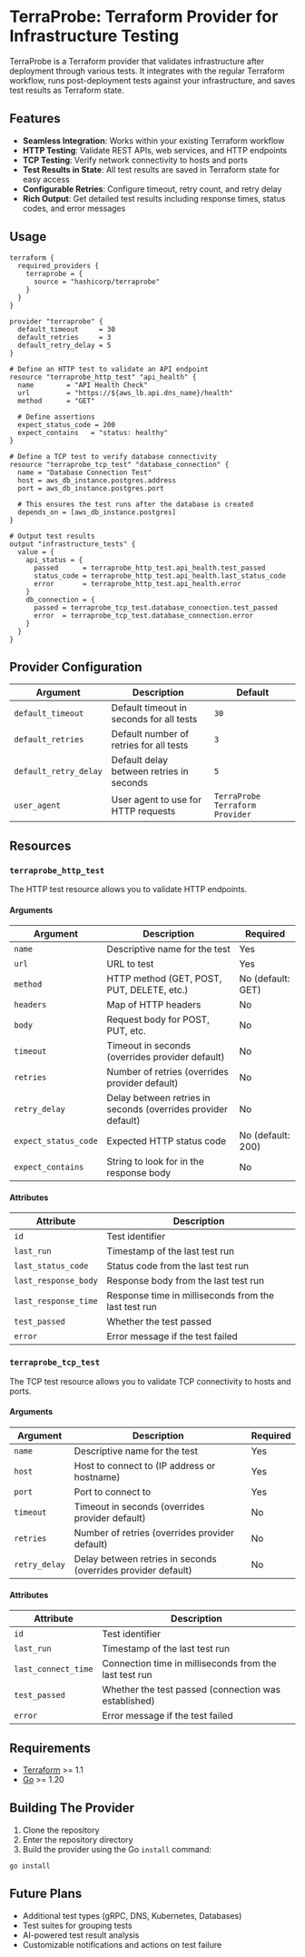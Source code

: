 # TerraProbe: Terraform Provider for Infrastructure Testing

TerraProbe is a Terraform provider that validates infrastructure after deployment through various tests. It integrates with the regular Terraform workflow, runs post-deployment tests against your infrastructure, and saves test results as Terraform state.

## Features

- **Seamless Integration**: Works within your existing Terraform workflow
- **HTTP Testing**: Validate REST APIs, web services, and HTTP endpoints
- **TCP Testing**: Verify network connectivity to hosts and ports
- **Test Results in State**: All test results are saved in Terraform state for easy access
- **Configurable Retries**: Configure timeout, retry count, and retry delay
- **Rich Output**: Get detailed test results including response times, status codes, and error messages

## Usage

```hcl
terraform {
  required_providers {
    terraprobe = {
      source = "hashicorp/terraprobe"
    }
  }
}

provider "terraprobe" {
  default_timeout     = 30
  default_retries     = 3
  default_retry_delay = 5
}

# Define an HTTP test to validate an API endpoint
resource "terraprobe_http_test" "api_health" {
  name        = "API Health Check"
  url         = "https://${aws_lb.api.dns_name}/health"
  method      = "GET"
  
  # Define assertions
  expect_status_code = 200
  expect_contains   = "status: healthy"
}

# Define a TCP test to verify database connectivity
resource "terraprobe_tcp_test" "database_connection" {
  name = "Database Connection Test"
  host = aws_db_instance.postgres.address
  port = aws_db_instance.postgres.port
  
  # This ensures the test runs after the database is created
  depends_on = [aws_db_instance.postgres]
}

# Output test results
output "infrastructure_tests" {
  value = {
    api_status = {
      passed      = terraprobe_http_test.api_health.test_passed
      status_code = terraprobe_http_test.api_health.last_status_code
      error       = terraprobe_http_test.api_health.error
    }
    db_connection = {
      passed = terraprobe_tcp_test.database_connection.test_passed
      error  = terraprobe_tcp_test.database_connection.error
    }
  }
}
```

## Provider Configuration

| Argument | Description | Default |
|----------|-------------|---------|
| `default_timeout` | Default timeout in seconds for all tests | `30` |
| `default_retries` | Default number of retries for all tests | `3` |
| `default_retry_delay` | Default delay between retries in seconds | `5` |
| `user_agent` | User agent to use for HTTP requests | `TerraProbe Terraform Provider` |

## Resources

### `terraprobe_http_test`

The HTTP test resource allows you to validate HTTP endpoints.

#### Arguments

| Argument | Description | Required |
|----------|-------------|----------|
| `name` | Descriptive name for the test | Yes |
| `url` | URL to test | Yes |
| `method` | HTTP method (GET, POST, PUT, DELETE, etc.) | No (default: GET) |
| `headers` | Map of HTTP headers | No |
| `body` | Request body for POST, PUT, etc. | No |
| `timeout` | Timeout in seconds (overrides provider default) | No |
| `retries` | Number of retries (overrides provider default) | No |
| `retry_delay` | Delay between retries in seconds (overrides provider default) | No |
| `expect_status_code` | Expected HTTP status code | No (default: 200) |
| `expect_contains` | String to look for in the response body | No |

#### Attributes

| Attribute | Description |
|-----------|-------------|
| `id` | Test identifier |
| `last_run` | Timestamp of the last test run |
| `last_status_code` | Status code from the last test run |
| `last_response_body` | Response body from the last test run |
| `last_response_time` | Response time in milliseconds from the last test run |
| `test_passed` | Whether the test passed |
| `error` | Error message if the test failed |

### `terraprobe_tcp_test`

The TCP test resource allows you to validate TCP connectivity to hosts and ports.

#### Arguments

| Argument | Description | Required |
|----------|-------------|----------|
| `name` | Descriptive name for the test | Yes |
| `host` | Host to connect to (IP address or hostname) | Yes |
| `port` | Port to connect to | Yes |
| `timeout` | Timeout in seconds (overrides provider default) | No |
| `retries` | Number of retries (overrides provider default) | No |
| `retry_delay` | Delay between retries in seconds (overrides provider default) | No |

#### Attributes

| Attribute | Description |
|-----------|-------------|
| `id` | Test identifier |
| `last_run` | Timestamp of the last test run |
| `last_connect_time` | Connection time in milliseconds from the last test run |
| `test_passed` | Whether the test passed (connection was established) |
| `error` | Error message if the test failed |

## Requirements

- [Terraform](https://developer.hashicorp.com/terraform/downloads) >= 1.1
- [Go](https://golang.org/doc/install) >= 1.20

## Building The Provider

1. Clone the repository
1. Enter the repository directory
1. Build the provider using the Go `install` command:

```shell
go install
```

## Future Plans

- Additional test types (gRPC, DNS, Kubernetes, Databases)
- Test suites for grouping tests
- AI-powered test result analysis
- Customizable notifications and actions on test failure
